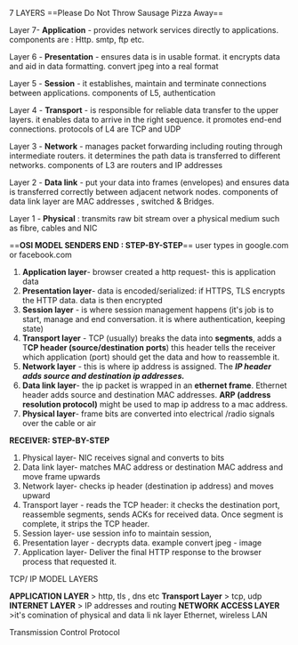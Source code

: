 7 LAYERS
==Please Do Not Throw Sausage Pizza Away== 

Layer 7- **Application** -  provides network services directly to applications. components are : Http. smtp, ftp etc. 

Layer 6 - **Presentation** - ensures data is in usable format. it encrypts data and aid in data formatting. convert jpeg into a real format

Layer 5 - **Session** - it establishes, maintain and terminate connections between applications.
components of L5, authentication 

Layer 4 - **Transport** - is responsible for reliable data transfer to the upper layers. it enables data to arrive in the right sequence. it promotes end-end connections.  protocols of L4 are TCP and UDP

Layer 3 - **Network** - manages packet forwarding including routing through intermediate routers. 
it determines the path data is transferred to different networks. components of L3 are routers and IP addresses 

Layer 2 - **Data link** - put your data into frames (envelopes) and ensures data is transferred correctly between adjacent network nodes. components of data link layer are MAC addresses , switched & Bridges.

Layer 1 - **Physical** : transmits raw bit stream over a physical medium such as fibre, cables and NIC


==**OSI MODEL SENDERS END : STEP-BY-STEP**== 
user types in google.com or facebook.com
1) **Application layer**- browser created a http request- this is application data
2) **Presentation layer**- data is encoded/serialized: if HTTPS, TLS encrypts the HTTP data. data is then encrypted
3) **Session layer** - is where session management happens (it's job is to start, manage and end conversation. it is where authentication, keeping state)
4) **Transport layer** - TCP (usually) breaks the data into **segments**, adds a T**CP header (source/destination** **ports**) this header tells the receiver which application (port) should get the data and how to reassemble it.
5) **Network layer** - this is where ip address is assigned. The ***IP header adds source and destination ip addresses.***
6) **Data link layer**- the ip packet is wrapped in an **ethernet frame**. Ethernet header adds source and destination MAC addresses. **ARP (address resolution protocol)** might be used to map ip address to a mac address.
7) **Physical layer**- frame bits are converted into electrical /radio signals over the cable or air


**RECEIVER: STEP-BY-STEP**
1) Physical layer- NIC receives signal and converts to bits
2) Data link layer- matches MAC address or destination MAC address and move frame upwards
3) Network layer- checks ip header (destination ip address) and moves upward
4) Transport layer - reads the TCP header: it checks the destination port, reassemble segments, sends ACKs for received data.  Once segment is complete, it strips the TCP header.
5) Session layer- use session info to maintain session,
6) Presentation layer - decrypts data. example convert jpeg - image 
7) Application layer- Deliver the final HTTP response to the browser process that requested it.







TCP/ IP MODEL LAYERS 

**APPLICATION LAYER** > http, tls , dns etc 
**Transport Layer** > tcp, udp
**INTERNET LAYER** > IP addresses and routing 
**NETWORK ACCESS LAYER** >it's comination of physical and data li nk layer  Ethernet, wireless LAN 

Transmission Control Protocol